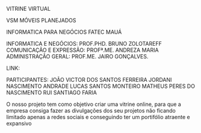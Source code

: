 VITRINE VIRTUAL

VSM MÓVEIS PLANEJADOS

INFORMATICA PARA NEGÓCIOS FATEC MAUÁ

INFORMATICA E NEGÓCIOS: PROF.PHD. BRUNO ZOLOTAREFF
COMUNICAÇÃO E EXPRESSÃO: PROFª.ME. ANDREZA MARIA
ADMINISTRAÇÃO GERAL: PROF.ME. JAIRO GONÇALVES.

LINK:

PARTICIPANTES:
JOÃO VICTOR DOS SANTOS FERREIRA
JORDANI NASCIMENTO ANDRADE
LUCAS SANTOS MONTEIRO
MATHEUS PERES DO NASCIMENTO
RUI SANTIAGO FARIA

O nosso projeto tem como objetivo criar uma vitrine online, para que a empresa consiga fazer as divulgações dos seu projetos não ficando limitado apenas a redes sociais e conseguindo ter um portifólio atraente e expansivo

